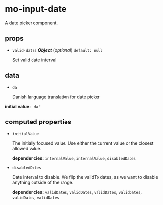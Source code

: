 # mo-input-date 

A date picker component. 

## props 

- `valid-dates` ***Object*** (*optional*) `default: null` 

  Set valid date interval 

## data 

- `da` 

  Danish language translation for date picker 

**initial value:** `'da'` 

## computed properties 

- `initialValue` 

  The initially focused value. Use either the current value or the
  closest allowed value. 

   **dependencies:** `internalValue`, `internalValue`, `disabledDates` 

- `disabledDates` 

  Date interval to disable.
  We flip the validTo dates, as we want to disable anything outside of the range. 

   **dependencies:** `validDates`, `validDates`, `validDates`, `validDates`, `validDates`, `validDates` 


